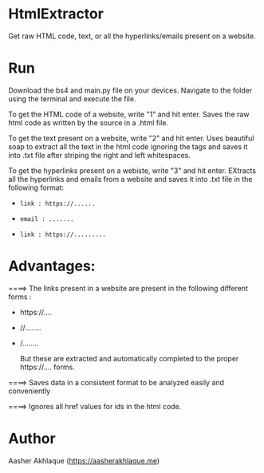 # HtmlExtractor

Get raw HTML code, text, or all the hyperlinks/emails present on a website.

# Run

Download the bs4 and main.py file on your devices.
Navigate to the folder using the terminal and execute the file.

To get the HTML code of a website, write "1" and hit enter.
Saves the raw html code as written by the source in a .html file.

To get the text present on a website, write "2" and hit enter.
Uses beautiful soap to extract all the text in the html code ignoring the tags and saves it into .txt file after striping the right and left whitespaces.

To get the hyperlinks present on a webiste, write "3" and hit enter.
EXtracts all the hyperlinks and emails from a website and saves it into .txt file in the following format:

*     link : https://......  

*     email : .......

*     link : https://.........

# Advantages: 

====> The links present in a website are present in the following different forms :

*   https://....

*   //........

*   /........

      But these are extracted and automatically completed to the proper https://.... forms.

====> Saves data in a consistent format to be analyzed easily and conveniently

====> Ignores all href values for ids in the html code.

# Author

Aasher Akhlaque (https://aasherakhlaque.me)
